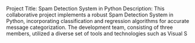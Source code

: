 Project Title: Spam Detection System in Python  Description:  This collaborative project implements a robust Spam Detection System in Python, incorporating classification and regression algorithms for accurate message categorization. The development team, consisting of three members, utilized a diverse set of tools and technologies such as Visual S
